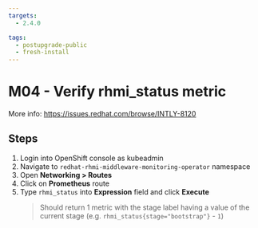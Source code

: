 ```yaml
---
targets:
  - 2.4.0

tags:
  - postupgrade-public
  - fresh-install
---
```


# M04 - Verify rhmi_status metric

More info: <https://issues.redhat.com/browse/INTLY-8120>

## Steps

1. Login into OpenShift console as kubeadmin
2. Navigate to `redhat-rhmi-middleware-monitoring-operator` namespace
3. Open **Networking > Routes**
4. Click on **Prometheus** route
5. Type `rhmi_status` into **Expression** field and click **Execute**
   > Should return 1 metric with the stage label having a value of the current stage (e.g. `rhmi_status{stage="bootstrap"}` - `1`)
